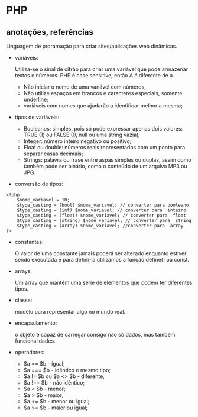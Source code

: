 # PHP
## anotações, referências

Linguagem de proramação para criar sites/aplicações web dinâmicas.

* variáveis:
  
  Utiliza-se o sinal de cifrão para criar uma variável que pode armazenar textos e números. PHP é case sensitive, então A é diferente de a.
  - Não iniciar o nome de uma variável com números;
  - Não utilize espaços em brancos e caracteres especiais, somente underline;
  - variáveis com nomes que ajudarão a identificar melhor a mesma;
  
* tipos de variáveis:
  - Booleanos: simples, pois só pode expressar apenas dois valores: TRUE (1) ou FALSE (0, null ou uma string vazia);
  - Integer: número inteiro negativo ou positivo;
  - Float ou double: números reais representados com um ponto para separar casas decimais;
  - Strings: palavra ou frase entre aspas simples ou duplas, assim como também pode ser binário, como o conteúdo de um arquivo MP3 ou JPG. 

* conversão de tipos:
 
```
<?php
	$nome_variavel = 10;
	$type_casting = (bool) $nome_variavel; // converter para booleano
	$type_casting = (int) $nome_variavel; // converter para  inteiro
	$type_casting = (float) $nome_variavel; // converter para  float
	$type_casting = (string) $nome_variavel; // converter para  string
	$type_casting = (array) $nome_variavel; //converter para  array
?>
```
	

* constantes:

  O valor de uma constante jamais poderá ser alterado enquanto estiver sendo executada e para defini-la utilizamos a função define() ou const.
  
* arrays:
 
  Um array que mantém uma série de elementos que podem ter diferentes tipos.

* classe: 

  modelo para representar algo no mundo real.
  
* encapsulamento: 

  o objeto é capaz de carregar consigo não só dados, mas também funcionalidades.
  
* operadores:
  - $a == $b - igual;
  - $a === $b - idêntico e mesmo tipo;
  - $a != $b ou $a <> $b - diferente;
  - $a !== $b - não idêntico;
  - $a < $b - menor;
  - $a > $b - maior;
  - $a <= $b - menor ou igual;
  - $a >= $b - maior ou igual;


